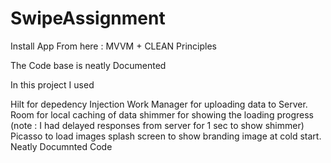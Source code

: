 # SwipeAssignment
Install App From here : 
MVVM + CLEAN Principles

The Code base is neatly Documented

In this project I used

Hilt for depedency Injection
Work Manager for uploading data to Server.
Room for local caching of data
shimmer for showing the loading progress (note : I had delayed responses from server for 1 sec to show shimmer)
Picasso to load images
splash screen to show branding image at cold start.
Neatly Documnted Code


